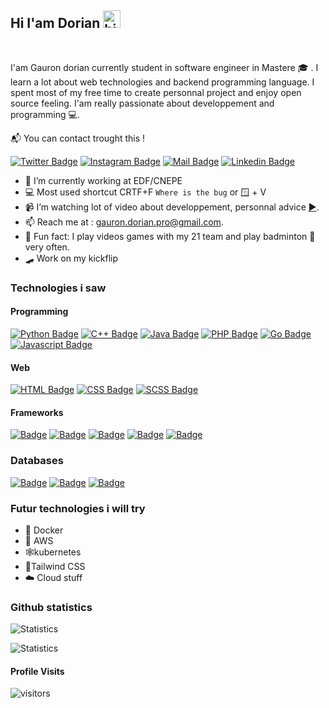 ## Hi I'am Dorian <img src="https://user-images.githubusercontent.com/1303154/88677602-1635ba80-d120-11ea-84d8-d263ba5fc3c0.gif" width="28px" alt="hi">
<br>

I'am Gauron dorian currently student in software engineer in Mastere 🎓 . I learn a lot about web technologies and backend programming language. I spent most of my free time to create personnal project and enjoy open source feeling. I'am really passionate about developpement and programming :computer:.

📬 You can contact trought this !

[![Twitter Badge](https://img.shields.io/badge/Twitter-1DA1F2?style=for-the-badge&logo=twitter&logoColor=white)](https://twitter.com/loutre_verte)  [![Instagram Badge](https://img.shields.io/badge/Instagram-E4405F?style=for-the-badge&logo=instagram&logoColor=white)](https://www.instagram.com/school__bag_/) [![Mail Badge](https://img.shields.io/badge/Gmail-D14836?style=for-the-badge&logo=gmail&logoColor=white)](mailto:gauron.dorian.pro@gmail.com) [![Linkedin Badge](https://img.shields.io/badge/LinkedIn-0077B5?style=for-the-badge&logo=linkedin&logoColor=white)](https://www.linkedin.com/in/dorian-gauron-534716187/)

- 🏡 I’m currently working at EDF/CNEPE
- 💻 Most used shortcut CRTF+F `Where is the bug` or 🪟 + V
- 📹 I’m watching lot of video about developpement, personnal advice [▶️](https://www.youtube.com/c/Fireship).
- 📫 Reach me at : gauron.dorian.pro@gmail.com.
- 🌌 Fun fact: I play videos games with my 21 team and play badminton 🏸 very often.
- 🛹 Work on my kickflip

### Technologies i saw

#### Programming
[![Python Badge](https://img.shields.io/badge/Python-3776AB?style=for-the-badge&logo=python&logoColor=white)](#)
[![C++ Badge](https://img.shields.io/badge/C%2B%2B-00599C?style=for-the-badge&logo=c%2B%2B&logoColor=white)](#) 
[![Java Badge](https://img.shields.io/badge/Java-ED8B00?style=for-the-badge&logo=java&logoColor=white)](#)
[![PHP Badge](https://img.shields.io/badge/PHP-777BB4?style=for-the-badge&logo=php&logoColor=white)](#)
[![Go Badge](https://img.shields.io/badge/Go-00ADD8?style=for-the-badge&logo=go&logoColor=white)](#)
[![Javascript Badge](https://img.shields.io/badge/JavaScript-323330?style=for-the-badge&logo=javascript&logoColor=F7DF1E)](#)

#### Web
[![HTML Badge](https://img.shields.io/badge/HTML5-E34F26?style=for-the-badge&logo=html5&logoColor=white)](#)
[![CSS Badge](https://img.shields.io/badge/CSS3-1572B6?style=for-the-badge&logo=css3&logoColor=white)](#)
[![SCSS Badge](https://img.shields.io/badge/Sass-CC6699?style=for-the-badge&logo=sass&logoColor=white)](#)

#### Frameworks
[![Badge](https://img.shields.io/badge/Django-092E20?style=for-the-badge&logo=django&logoColor=white)](#)
[![Badge](https://img.shields.io/badge/Spring-6DB33F?style=for-the-badge&logo=spring&logoColor=white)](#)
[![Badge](https://img.shields.io/badge/Flask-000000?style=for-the-badge&logo=flask&logoColor=white)](#)
[![Badge](https://img.shields.io/badge/React-20232A?style=for-the-badge&logo=react&logoColor=61DAFB)](#)
[![Badge](https://img.shields.io/badge/Vue.js-35495E?style=for-the-badge&logo=vue.js&logoColor=4FC08D)](#)

### Databases
[![Badge](https://img.shields.io/badge/MySQL-00000F?style=for-the-badge&logo=mysql&logoColor=white)](#)
[![Badge](https://img.shields.io/badge/PostgreSQL-316192?style=for-the-badge&logo=postgresql&logoColor=white)](#)
[![Badge](https://img.shields.io/badge/MongoDB-4EA94B?style=for-the-badge&logo=mongodb&logoColor=white)](#)

### Futur technologies i will try 

- 🐋 Docker
- 🔖 AWS
- 🕸️kubernetes
- 💄Tailwind CSS
- ☁️ Cloud stuff

### Github statistics
![Statistics](https://github-readme-stats.vercel.app/api/top-langs/?username=Michelprogram&theme=blue-green&layout=compact)

![Statistics](https://github-readme-stats.vercel.app/api?username=Michelprogram&theme=blue-green&show_icons=true)

#### Profile Visits 

![visitors](https://visitor-badge.glitch.me/badge?page_id=Michelprogram.Michelprogram)